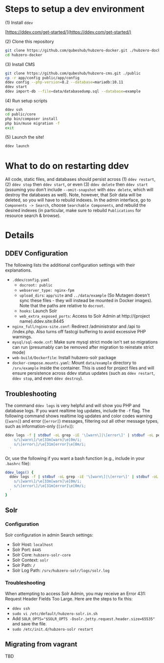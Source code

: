 # Steps to setup a dev environment

(1) Install `ddev`

[https://ddev.com/get-started/](https://ddev.com/get-started/)

(2) Clone this repository

```bash
git clone https://github.com/qubeshub/hubzero-docker.git ./hubzero-docker
cd hubzero-docker
```

(3) Install CMS

```bash
git clone https://github.com/qubeshub/hubzero-cms.git ./public
cp -r app/config public/app/config
ddev config --php-version=8.2 --database=mariadb:10.11
ddev start
ddev import-db --file=data/databasedump.sql --database=example
```

(4) Run setup scripts

```bash
ddev ssh
cd public/core
php bin/composer install
php bin/muse migration -f
exit
```

(5) Launch the site!

```bash
ddev launch
```

# What to do on restarting ddev

All code, static files, and databases should persist across (1) `ddev restart`, (2) `ddev stop` then `ddev start`, or even (3) `ddev delete` then `ddev start` (assuming you don't include `--omit-snapshot` with `ddev delete`, which will destroy the databases as well). Note, however, that Solr data will be deleted, so you will have to rebuild indexes. In the admin interface, go to `Components -> Search`, choose `Searchable Components`, and rebuild the desired indexes (in particular, make sure to rebuild `Publications` for resource search & browse).

# Details

## DDEV Configuration

The following lists the additional configuration settings with their explanations.

- `.ddev/config.yaml`
  - `docroot: public`
  - `webserver_type: nginx-fpm`
  - `upload_dirs`: `app/site` and `../data/example` (So Mutagen doesn't sync these files - they will instead be mounted in Docker images). Note that the paths are relative to `docroot`.
  - `hooks`: Launch Solr
  - `web_extra_exposed_ports`: Access to Solr Admin at http://{project name}.ddev.site:8445
- `nginx_full/nginx-site.conf`: Redirect /administrator and /api to /index.php. Also turns off fastcgi buffering to avoid excessive PHP warnings.
- `mysql/sql-mode.cnf`: Make sure mysql strict mode isn't set so migrations can run (presumably can be removed after migration to reinstate strict mode)
- `web-build/Dockerfile`: Install hubzero-solr package
- `docker-compose.mounts.yaml`: Mount `data/example` directory to `/srv/example` inside the container. This is used for project files and will ensure persistence across ddev status updates (such as `ddev restart`, `ddev stop`, and even `ddev destroy`).

## Troubleshooting

The command `ddev logs` is very helpful and will show you PHP and database logs. If you want realtime log updates, include the `-f` flag. The following command shows realtime log updates and color codes warning (`[warn]`) and error (`[error]`) messages, filtering out all other message types, such as information-only (`[info]`):

```bash
ddev logs -f | stdbuf -oL grep -iE '\[warn\]|\[error\]' | stdbuf -oL perl -pe '
    s/\[warn\]/\e[33m[warn]\e[0m/i;
    s/\[error\]/\e[31m[error]\e[0m/i;
  '
```

Or, use the following if you want a bash function (e.g., include in your `.bashrc` file):

```bash
ddev_logs() {
  ddev logs -f | stdbuf -oL grep -iE '\[warn\]|\[error\]' | stdbuf -oL perl -pe '
    s/\[warn\]/\e[33m[warn]\e[0m/i;
    s/\[error\]/\e[31m[error]\e[0m/i;
  '
}
```

## Solr

### Configuration

Solr configuration in admin Search settings:
- Solr Host: `localhost`
- Solr Port: `8445`
- Solr Core: `hubzero-solr-core`
- Solr Context: `solr`
- Solr Path: `/`
- Solr Log Path: `/srv/hubzero-solr/logs/solr.log`

### Troubleshooting

When attempting to access Solr Admin, you may receive an Error 431: Request Header Fields Too Large. Here are the steps to fix this:

- `ddev ssh`
- `sudo vi /etc/default/hubzero-solr.in.sh`
- Add `SOLR_OPTS="$SOLR_OPTS -Dsolr.jetty.request.header.size=65535"` and save the file.
- `sudo /etc/init.d/hubzero-solr restart`

## Migrating from vagrant

TBD
